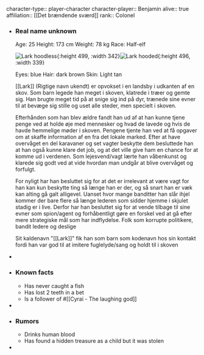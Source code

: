 character-type:: player-character
character-player:: Benjamin
alive:: true
affiliation:: [[Det brændende sværd]] 
rank:: Colonel

- ### Real name unknown
  
  Age: 25
  Height: 173 cm
  Weight: 78 kg
  Race: Half-elf
  
  ![Lark hoodless](https://cdn.discordapp.com/attachments/1030158179310506095/1030207905225506916/00f13f907f85df52b69725b4a55e4435.jpg){:height 499, :width 342}![Lark hooded](https://cdn.discordapp.com/attachments/1030158179310506095/1030207905481379902/a055010ccfde85c1a33178b85c568e10.jpg){:height 496, :width 339}
  
  Eyes: blue
  Hair: dark brown
  Skin: Light tan
  
  [[Lark]] (Rigtige navn ukendt) er opvokset i en landsby i udkanten af en skov. 
  Som barn legede han meget i skoven, klatrede i træer og gemte sig. Han brugte meget tid på at snige sig ind på dyr, trænede sine evner til at bevæge sig stille og uset alle steder, men specielt i skoven.
  
  Efterhånden som han blev ældre fandt han ud af at han kunne tjene penge ved at holde øje med mennesker og hvad de lavede og hvis de havde hemmelige møder i skoven.
  Pengene tjente han ved at få opgaver om at skaffe information af en fra det lokale marked.
  Efter at have overvåget en del karavaner og set vagter beskytte dem besluttede han at han også kunne klare det job, og at det ville give ham en chance for at komme ud i verdenen.
  Som lejesvend/vagt lærte han våbenkunst og klarede sig godt ved at vide hvordan man undgår at blive overvåget og forfulgt.
  
  For nyligt har han besluttet sig for at det er irrelevant at være vagt for han kan kun beskytte ting så længe han er der, og så snart han er væk kan alting gå galt alligevel. Uanset hvor mange banditter han slår ihjel kommer der bare flere så længe lederen som sidder hjemme i skjulet stadig er i live. 
  Derfor har han besluttet sig for at vende tilbage til sine evner som spion/agent og forhåbentligt gøre en forskel ved at gå efter mere strategiske mål som har indflydelse. Folk som korrupte politikere, bandit ledere og deslige
  
  Sit kaldenavn "[[Lark]]" fik han som barn som kodenavn hos sin kontakt fordi han var god til at imitere fuglelyde/sang og holdt til i skoven
-
- ### Known facts
	- Has never caught a fish
	- Has lost 2 teeth in a bet
	- Is a follower of #[[Cyrai - The laughing god]]
-
- ### Rumors
	- Drinks human blood
	- Has found a hidden treasure as a child but it was stolen
-